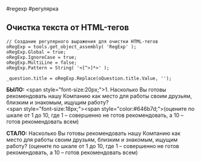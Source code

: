 #regexp #регулярка

## Очистка текста от HTML-тегов
```
// Создание регулярного выражения для очистки HTML-тегов
oRegExp = tools.get_object_assembly( 'RegExp' );
oRegExp.Global = true;
oRegExp.IgnoreCase = true;
oRegExp.MultiLine = false;
oRegExp.Pattern = String( '<[^>]*>' );

_question.title = oRegExp.Replace(oQuestion.title.Value, '');
```

**БЫЛО:**
<span style=\"font-size:20px;\">1. Насколько Вы готовы рекомендовать нашу Компанию как место для работы своим друзьям, близким и знакомым, ищущим работу?  <br><span style=\"font-size:18px;\"><span style=\"color:#646b7d;\">(оцените по шкале от 1 до 10, где 1 – совершенно не готов рекомендовать, а 10 – готов рекомендовать всем)</em>

**СТАЛО:**
Насколько Вы готовы рекомендовать нашу Компанию как место для работы своим друзьям, близким и знакомым, ищущим работу?  (оцените по шкале от 1 до 10, где 1 – совершенно не готов рекомендовать, а 10 – готов рекомендовать всем)